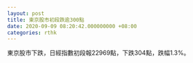 ```yaml
---
layout: post
title: 東京股市初段跌逾300點
date: 2020-09-09 08:20:42.000000000 +08:00
categories: rthk
---
```


東京股市下跌，日經指數初段報22969點，下跌304點，跌幅1.3%。
